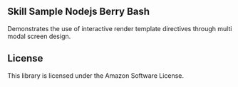 ## Skill Sample Nodejs Berry Bash

Demonstrates the use of interactive render template directives through multi modal screen design.

## License

This library is licensed under the Amazon Software License.
